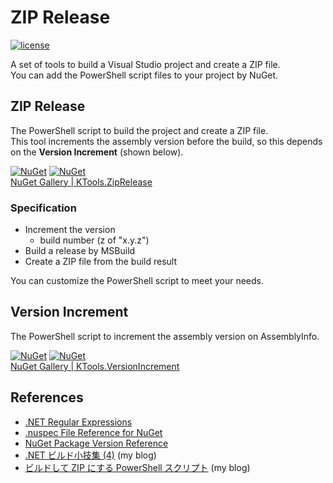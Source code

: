 # ZIP Release
[![license](https://img.shields.io/github/license/sakapon/ZIP-Release.svg)](https://github.com/sakapon/ZIP-Release/blob/master/LICENSE)

A set of tools to build a Visual Studio project and create a ZIP file.  
You can add the PowerShell script files to your project by NuGet.

## ZIP Release
The PowerShell script to build the project and create a ZIP file.  
This tool increments the assembly version before the build, so this depends on the **Version Increment** (shown below).

[![NuGet](https://img.shields.io/nuget/v/KTools.ZipRelease.svg)](https://www.nuget.org/packages/KTools.ZipRelease/)
[![NuGet](https://img.shields.io/nuget/dt/KTools.ZipRelease.svg)](https://www.nuget.org/packages/KTools.ZipRelease/)  
[NuGet Gallery | KTools.ZipRelease](https://www.nuget.org/packages/KTools.ZipRelease/)

### Specification
- Increment the version
  - build number (z of "x.y.z")
- Build a release by MSBuild
- Create a ZIP file from the build result

You can customize the PowerShell script to meet your needs.

## Version Increment
The PowerShell script to increment the assembly version on AssemblyInfo.

[![NuGet](https://img.shields.io/nuget/v/KTools.VersionIncrement.svg)](https://www.nuget.org/packages/KTools.VersionIncrement/)
[![NuGet](https://img.shields.io/nuget/dt/KTools.VersionIncrement.svg)](https://www.nuget.org/packages/KTools.VersionIncrement/)  
[NuGet Gallery | KTools.VersionIncrement](https://www.nuget.org/packages/KTools.VersionIncrement/)

## References
- [.NET Regular Expressions](https://msdn.microsoft.com/library/hs600312.aspx)
- [.nuspec File Reference for NuGet](https://docs.microsoft.com/en-us/nuget/schema/nuspec)
- [NuGet Package Version Reference](https://docs.microsoft.com/en-us/nuget/reference/package-versioning)
- [.NET ビルド小技集 (4)](https://sakapon.wordpress.com/2015/10/23/dotnet-build-4/) (my blog)
- [ビルドして ZIP にする PowerShell スクリプト](https://sakapon.wordpress.com/2018/02/06/zip-release/) (my blog)
